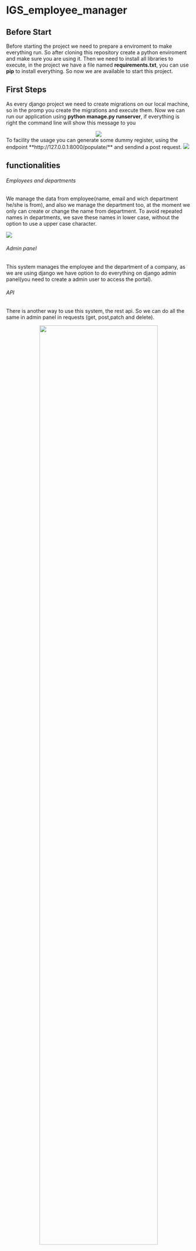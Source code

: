 # IGS_employee_manager

## Before Start

Before starting the project we need to prepare a enviroment to make everything run. So after cloning this repository create a python enviroment and make sure you are using it. Then we need to install all libraries to execute, in the project we have a file named **requirements.txt**, you can use **pip** to install everything. So now we are available to start this project.

## First Steps
As every django project we need to create migrations on our local machine, so in the promp you create the migrations and execute them.
Now we can run our application using **python manage.py runserver**, if everything is right the command line will show this message to you
<div align="center">
  <img src="https://user-images.githubusercontent.com/51749951/236271801-026e1fa7-ac32-43a7-9c45-9e18daaca1bd.png">
</div>
To facility the usage you can generate some dummy register, using the endpoint **http://127.0.0.1:8000/populate/** and sendind a post request.

<img src="https://user-images.githubusercontent.com/51749951/236271796-bf9c6e1b-c96e-493b-ba74-c39996e0545b.png">

## functionalities

###### Employees and departments
We manage the data from employee(name, email and wich department he/she is from), and also we manage the department too, at the moment we only can create or change the name from department.
To avoid repeated names in departments, we save these names in lower case, without the option to use a upper case character.

<img src="https://user-images.githubusercontent.com/51749951/236271803-1c1a9474-69df-4863-ac10-5e0daa0c89e2.png">

###### Admin panel
This system manages the employee and the department of a company, as we are using django we have option to do everything on django admin panel(you need to create a admin user to access the portal).

###### API
There is another way to use this system, the rest api. So we can do all the same in admin panel in requests (get, post,patch and delete).
<div align="center">
  <img src="https://user-images.githubusercontent.com/51749951/236271793-2779468f-3de8-4c77-a4f1-0b1321fc3a62.png" width=80%>
  <img src="https://user-images.githubusercontent.com/51749951/236271788-f406b435-1706-4ddc-98e9-29e0bef4aa64.png" width=80%>
  <img src="https://user-images.githubusercontent.com/51749951/236271812-febf5958-14de-4411-a623-5237a1c6d9a9.png" width=80%>
  <img src="https://user-images.githubusercontent.com/51749951/236271799-abd35243-a8f2-4a92-8a7e-d5f98fc37f67.png" width=80%>
  <img src="https://user-images.githubusercontent.com/51749951/236271806-ea7c8325-842f-4233-a442-13ec8872241d.png" width=80%>
  <img src="https://user-images.githubusercontent.com/51749951/236271809-b797b20f-3bc3-461e-8d8c-b0939fff7eba.png" width=80%>
</div>

